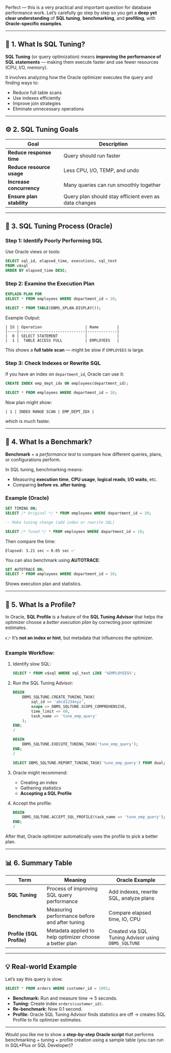 Perfect — this is a very practical and important question for database performance work.
Let’s carefully go step by step so you get a **deep yet clear understanding** of **SQL tuning**, **benchmarking**, and **profiling**, with **Oracle-specific examples**.

---

## 🧠 1. What Is SQL Tuning?

**SQL Tuning** (or query optimization) means **improving the performance of SQL statements** — making them execute faster and use fewer resources (CPU, I/O, memory).

It involves analyzing how the Oracle optimizer executes the query and finding ways to:

* Reduce full table scans
* Use indexes efficiently
* Improve join strategies
* Eliminate unnecessary operations

---

## ⚙️ 2. SQL Tuning Goals

| Goal                      | Description                                           |
| ------------------------- | ----------------------------------------------------- |
| **Reduce response time**  | Query should run faster                               |
| **Reduce resource usage** | Less CPU, I/O, TEMP, and undo                         |
| **Increase concurrency**  | Many queries can run smoothly together                |
| **Ensure plan stability** | Query plan should stay efficient even as data changes |

---

## 🧩 3. SQL Tuning Process (Oracle)

### Step 1: Identify Poorly Performing SQL

Use Oracle views or tools:

```sql
SELECT sql_id, elapsed_time, executions, sql_text
FROM v$sql
ORDER BY elapsed_time DESC;
```

### Step 2: Examine the Execution Plan

```sql
EXPLAIN PLAN FOR
SELECT * FROM employees WHERE department_id = 10;

SELECT * FROM TABLE(DBMS_XPLAN.DISPLAY());
```

Example Output:

```
| Id | Operation                   | Name        |
|----|-----------------------------|-------------|
|  0 | SELECT STATEMENT            |             |
|  1 |  TABLE ACCESS FULL          | EMPLOYEES   |
```

This shows a **full table scan** — might be slow if `EMPLOYEES` is large.

### Step 3: Check Indexes or Rewrite SQL

If you have an index on `department_id`, Oracle can use it:

```sql
CREATE INDEX emp_dept_idx ON employees(department_id);

SELECT * FROM employees WHERE department_id = 10;
```

Now plan might show:

```
| 1 | INDEX RANGE SCAN | EMP_DEPT_IDX |
```

which is much faster.

---

## 🧮 4. What Is a **Benchmark**?

**Benchmark** = a *performance test* to compare how different queries, plans, or configurations perform.

In SQL tuning, benchmarking means:

* Measuring **execution time**, **CPU usage**, **logical reads**, **I/O waits**, etc.
* Comparing **before vs. after tuning**.

### Example (Oracle)

```sql
SET TIMING ON;
SELECT /* Original */ * FROM employees WHERE department_id = 10;

-- Make tuning change (add index or rewrite SQL)

SELECT /* Tuned */ * FROM employees WHERE department_id = 10;
```

Then compare the time:

```
Elapsed: 3.21 sec → 0.05 sec ✅
```

You can also benchmark using **AUTOTRACE**:

```sql
SET AUTOTRACE ON;
SELECT * FROM employees WHERE department_id = 10;
```

Shows execution plan and statistics.

---

## 🧩 5. What Is a **Profile**?

In Oracle, **SQL Profile** is a feature of the **SQL Tuning Advisor** that helps the optimizer choose a *better execution plan* by correcting poor optimizer estimates.

👉 It’s **not an index or hint**, but metadata that influences the optimizer.

### Example Workflow:

1. Identify slow SQL:

   ```sql
   SELECT * FROM v$sql WHERE sql_text LIKE '%EMPLOYEES%';
   ```

2. Run the SQL Tuning Advisor:

   ```sql
   BEGIN
       DBMS_SQLTUNE.CREATE_TUNING_TASK(
           sql_id => 'abcd1234xyz', 
           scope => DBMS_SQLTUNE.SCOPE_COMPREHENSIVE, 
           time_limit => 60, 
           task_name => 'tune_emp_query'
       );
   END;
   /

   BEGIN
       DBMS_SQLTUNE.EXECUTE_TUNING_TASK('tune_emp_query');
   END;
   /

   SELECT DBMS_SQLTUNE.REPORT_TUNING_TASK('tune_emp_query') FROM dual;
   ```

3. Oracle might recommend:

   * Creating an index
   * Gathering statistics
   * **Accepting a SQL Profile**

4. Accept the profile:

   ```sql
   BEGIN
       DBMS_SQLTUNE.ACCEPT_SQL_PROFILE(task_name => 'tune_emp_query');
   END;
   /
   ```

After that, Oracle optimizer automatically uses the profile to pick a better plan.

---

## 📊 6. Summary Table

| Term                      | Meaning                                                 | Oracle Example                                      |
| ------------------------- | ------------------------------------------------------- | --------------------------------------------------- |
| **SQL Tuning**            | Process of improving SQL query performance              | Add indexes, rewrite SQL, analyze plans             |
| **Benchmark**             | Measuring performance before and after tuning           | Compare elapsed time, IO, CPU                       |
| **Profile (SQL Profile)** | Metadata applied to help optimizer choose a better plan | Created via SQL Tuning Advisor using `DBMS_SQLTUNE` |

---

## 💡 Real-world Example

Let’s say this query is slow:

```sql
SELECT * FROM orders WHERE customer_id = 1001;
```

* **Benchmark:** Run and measure time → 5 seconds.
* **Tuning:** Create index `orders(customer_id)`.
* **Re-benchmark:** Now 0.1 second.
* **Profile:** Oracle SQL Tuning Advisor finds statistics are off → creates SQL Profile to fix optimizer estimates.

---

Would you like me to show a **step-by-step Oracle script** that performs benchmarking + tuning + profile creation using a sample table (you can run in SQL*Plus or SQL Developer)?
